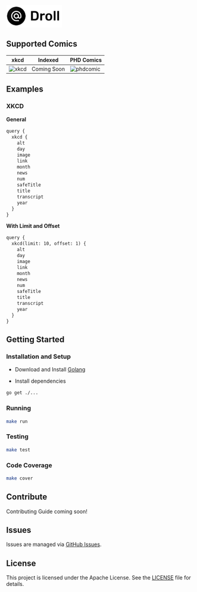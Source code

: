 ![Droll](assets/logo.png)

## Supported Comics

| xkcd                                   | Indexed     | PHD Comics          |
|----------------------------------------|-------------|---------------------|
| ![xkcd](https://xkcd.com/s/0b7742.png) | Coming Soon | ![phdcomic](http://www.userlogos.org/files/logos/inductiveload/PhD%20Comics.png)  |

## Examples

### XKCD

**General**
```
query {
  xkcd {
    alt
    day
    image
    link
    month
    news
    num
    safeTitle
    title
    transcript
    year
  }
}
```

**With Limit and Offset**
```
query {
  xkcd(limit: 10, offset: 1) {
    alt
    day
    image
    link
    month
    news
    num
    safeTitle
    title
    transcript
    year
  }
}
```

## Getting Started

### Installation and Setup

- Download and Install [Golang](https://golang.org/dl/)

- Install dependencies

```bash
go get ./...
```

### Running

```bash
make run
```

### Testing

```bash
make test
```

### Code Coverage

```bash
make cover
```

## Contribute

Contributing Guide coming soon!

## Issues

Issues are managed via [GitHub Issues](https://github.com/prabhuomkar/droll-api/issues).

## License

This project is licensed under the Apache License. See the [LICENSE](LICENSE) file for details.

